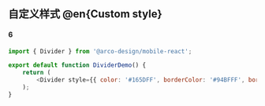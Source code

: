## 自定义样式 @en{Custom style}

#### 6

```js
import { Divider } from '@arco-design/mobile-react';

export default function DividerDemo() {
    return (
        <Divider style={{ color: '#165DFF', borderColor: '#94BFFF', borderStyle: 'dashed' }}>Text</Divider>
    );
}
```
